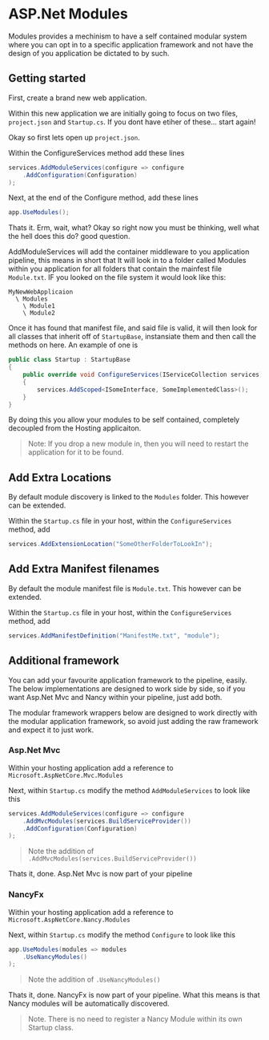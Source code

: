 # ASP.Net Modules

Modules provides a mechinism to have a self contained modular system where you can opt in to a specific application framework and not have the design of you application be dictated to by such.

## Getting started

First, create a brand new web application.

Within this new application we are initially going to focus on two files, `project.json` and `Startup.cs`. If you dont have etiher of these... start again!

Okay so first lets open up `project.json`.

Within the ConfigureServices method add these lines

```c#
services.AddModuleServices(configure => configure
    .AddConfiguration(Configuration)
);
```

Next, at the end of the Configure method, add these lines

```c#
app.UseModules();
```

Thats it. Erm, wait, what? Okay so right now you must be thinking, well what the hell does this do? good question.

AddModuleServices will add the container middleware to you application pipeline, this means in short that It will look in to a folder called Modules within you application for all folders that contain the mainfest file `Module.txt`. IF you looked on the file system it would look like this:

```
MyNewWebApplicaion
  \ Modules
    \ Module1
    \ Module2
```

Once it has found that manifest file, and said file is valid, it will then look for all classes that inherit off of `StartupBase`, instansiate them and then call the methods on here. An example of one is

```c#
public class Startup : StartupBase
{
    public override void ConfigureServices(IServiceCollection services)
    {
        services.AddScoped<ISomeInterface, SomeImplementedClass>();
    }
}
```

By doing this you allow your modules to be self contained, completely decoupled from the Hosting applicaiton.

> Note: If you drop a new module in, then you will need to restart the application for it to be found.

## Add Extra Locations
By default module discovery is linked to the `Modules` folder. This however can be extended.

Within the `Startup.cs` file in your host, within the `ConfigureServices` method, add

```c#
services.AddExtensionLocation("SomeOtherFolderToLookIn");
```

## Add Extra Manifest filenames
By default the module manifest file is `Module.txt`. This however can be extended.

Within the `Startup.cs` file in your host, within the `ConfigureServices` method, add

```c#
services.AddManifestDefinition("ManifestMe.txt", "module");
```

## Additional framework
You can add your favourite application framework to the pipeline, easily. The below implementations are designed to work side by side, so if you want Asp.Net Mvc and Nancy within your pipeline, just add both.

The modular framework wrappers below are designed to work directly with the modular application framework, so avoid just adding the raw framework and expect it to just work.

### Asp.Net Mvc
Within your hosting application add a reference to `Microsoft.AspNetCore.Mvc.Modules`

Next, within `Startup.cs` modify the method `AddModuleServices` to look like this

```c#
services.AddModuleServices(configure => configure
    .AddMvcModules(services.BuildServiceProvider())
    .AddConfiguration(Configuration)
);
```

> Note the addition of `.AddMvcModules(services.BuildServiceProvider())`

Thats it, done. Asp.Net Mvc is now part of your pipeline

### NancyFx
Within your hosting application add a reference to `Microsoft.AspNetCore.Nancy.Modules`

Next, within `Startup.cs` modify the method `Configure` to look like this

```c#
app.UseModules(modules => modules
    .UseNancyModules()
);
```

> Note the addition of `.UseNancyModules()`

Thats it, done. NancyFx is now part of your pipeline. What this means is that Nancy modules will be automatically discovered.

> Note. There is no need to register a Nancy Module within its own Startup class.